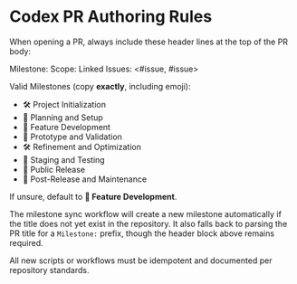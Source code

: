 # Codex PR Authoring Rules

When opening a PR, always include these header lines at the top of the PR body:

Milestone: <EXACT TITLE FROM MILESTONES LIST>
Scope: <comma-separated components>
Linked Issues: <#issue, #issue>

Valid Milestones (copy **exactly**, including emoji):
- 🛠️ Project Initialization
- 🧪 Planning and Setup
- 🧬 Feature Development
- 🎯 Prototype and Validation
- 🛠️ Refinement and Optimization
- 🧪 Staging and Testing
- 🎉 Public Release
- 🎯 Post-Release and Maintenance

If unsure, default to **🧬 Feature Development**.

The milestone sync workflow will create a new milestone automatically if the title does not yet exist in the repository. It also falls back to parsing the PR title for a `Milestone:` prefix, though the header block above remains required.

All new scripts or workflows must be idempotent and documented per repository standards.
